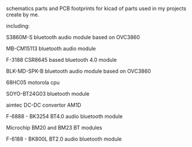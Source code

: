 schematics parts and PCB footprints for kicad of parts used in my projects create by me.

including:

S3860M-S bluetooth audio module based on OVC3860

MB-CM15113 bluetooth audio module

F-3188 CSR8645 based bluetooth 4.0 module

BLK-MD-SPK-B bluetooth audio module based on OVC3860

68HC05 motorola cpu

SOYO-BT24G03 bluetooth module

aimtec DC-DC convertor AM1D 

F-6888 - BK3254 BT4.0 audio bluetooth module 

Microchip BM20 and BM23 BT modules

F-6188 - BK800L BT2.0 audio bluetooth module 

